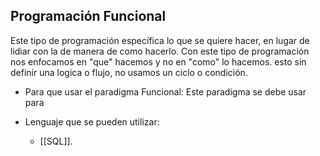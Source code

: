 ## Programación Funcional
Este tipo de programación específica lo que se quiere hacer, en lugar de lidiar con la de manera de como hacerlo. Con este tipo de programación nos enfocamos en "que" hacemos y no en "como" lo hacemos. esto sin definir una logica o flujo, no usamos un ciclo o condición.
- Para que usar el paradigma Funcional:
Este paradigma se debe usar para

- Lenguaje que se pueden utilizar:
	- [[SQL]].
